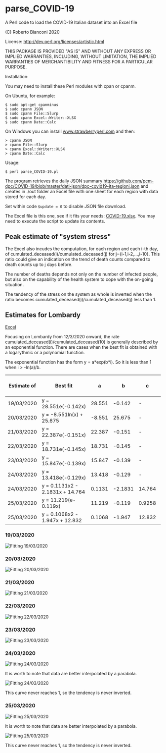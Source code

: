 # parse_COVID-19
A Perl code to load the COVID-19 Italian dataset into an Excel file

(C) Roberto Bianconi 2020 

License: http://dev.perl.org/licenses/artistic.html

THIS PACKAGE IS PROVIDED "AS IS" AND WITHOUT ANY EXPRESS OR
IMPLIED WARRANTIES, INCLUDING, WITHOUT LIMITATION, THE IMPLIED
WARRANTIES OF MERCHANTIBILITY AND FITNESS FOR A PARTICULAR PURPOSE.

Installation:

You may need to install these Perl modules with cpan or cpanm. 

On Ubuntu, for example:
```
$ sudo apt-get cpanminus
$ sudo cpanm JSON
$ sudo cpanm File::Slurp
$ sudo cpanm Excel::Writer::XLSX
$ sudo cpanm Date::Calc
```
On Windows you can install www.strawberryperl.com and then:
```
> cpanm JSON
> cpanm File::Slurp
> cpanm Excel::Writer::XLSX
> cpanm Date::Calc
```

Usage:
```
$ perl parse_COVID-19.pl
```

The program retrieves the daily JSON summary https://github.com/pcm-dpc/COVID-19/blob/master/dati-json/dpc-covid19-ita-regioni.json and creates in ./out folder an Excel file with one sheet for each region with data stored for each day.

Set within code `$update = 0` to disable JSON file download.

The Excel file is this one, see if it fits your needs: [COVID-19.xlsx](./out/COVID-19.xlsx). You may need to execute the script to update its contents.

## Peak estimate of "system stress"

The Excel also incudes the computation, for each region and each i-th day, of cumulated_deceased(i)/cumulated_deceased(j) for j={i-1,i-2,...,i-10}. This ratio could give an indication on the trend of death counts compared to death counts up to j days before. 

The number of deaths depends not only on the number of infected people, but also on the capability of the health system to cope with the on-going situation.

The tendency of the stress on the system as whole is inverted when the ratio becomes cumulated_deceased(i)/cumulated_deceased(j) less than 1.

## Estimates for Lombardy

[Excel](old/COVID-19_summary.xlsx)

Focusing on Lombardy from 12/3/2020 onward, the rate cumulated_deceased(i)/cumulated_deceased(10) is generally described by an exponential function. There are cases when the best fit is obtained with a logarythmic or a polynomial function.

The exponential function has the form y = a\*exp(b\*i). So it is less than 1 when i > -ln(a)/b. 

|Estimate of|Best fit|a|b|c|R2|Estimated days from peak|Estimated peak date|
|-|-|-|-|-|-|-|-|
|19/03/2020|y = 28.551e(-0.142x)|28.551|-0.142|-|0.9383|24|02/04/2020|
|20/03/2020|y = -8.551ln(x) + 25.675|-8.551|25.675|-|0.9887|18|28/03/2020|
|21/03/2020|y = 22.387e(-0.151x)|22.387|-0.151|-|0.9792|21|01/04/2020|
|22/03/2020|y = 18.731e(-0.145x)|18.731|-0.145|-|0.9749|20|01/04/2020|
|23/03/2020|y = 15.847e(-0.139x)|15.847|-0.139|-|0.9608|20|02/04/2020|
|24/03/2020|y = 13.418e(-0.129x)|13.418|-0.129|-|0.9389|20|03/04/2020|
|24/03/2020|y = 0.1131x2 - 2.1831x + 14.764|0.1131|-2.1831|14.764|0.9686|n.a.|n.a.|
|25/03/2020|y = 11.219(e-0.119x)|11.219|-0.119|0.9258|20|04/04/2020|
|25/03/2020|y = 0.1068x2 - 1.947x + 12.832|0.1068|-1.947|12.832|0.9526|n.a.|n.a.|


### 19/03/2020

![Fitting 19/03/2020](old/lombardia_j10_20200319_exp.png)

### 20/03/2020

![Fitting 20/03/2020](old/lombardia_j10_20200320_log.png)

### 21/03/2020

![Fitting 21/03/2020](old/lombardia_j10_20200321_exp.png)

### 22/03/2020

![Fitting 22/03/2020](old/lombardia_j10_20200322_exp.png)

### 23/03/2020

![Fitting 23/03/2020](old/lombardia_j10_20200323_exp.png)

### 24/03/2020

![Fitting 24/03/2020](old/lombardia_j10_20200324_exp.png)


It is worth to note that data are better interpolated by a parabola.

![Fitting 24/03/2020](old/lombardia_j10_20200324_x2.png)

This curve never reaches 1, so the tendency is never inverted.

### 25/03/2020

![Fitting 25/03/2020](old/lombardia_j10_20200325_exp.png)


It is worth to note that data are better interpolated by a parabola.

![Fitting 25/03/2020](old/lombardia_j10_20200325_x2.png)

This curve never reaches 1, so the tendency is never inverted.



